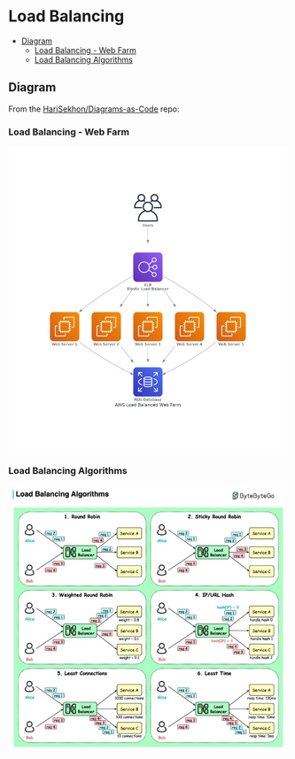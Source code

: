 # Load Balancing

<!-- INDEX_START -->

- [Diagram](#diagram)
  - [Load Balancing - Web Farm](#load-balancing---web-farm)
  - [Load Balancing Algorithms](#load-balancing-algorithms)

<!-- INDEX_END -->

## Diagram

From the [HariSekhon/Diagrams-as-Code](https://github.com/HariSekhon/Diagrams-as-Code) repo:

### Load Balancing - Web Farm

![Load Balancing - Web Farm](https://github.com/HariSekhon/Diagrams-as-Code/raw/master/images/aws_load_balanced_web_farm.png)

### Load Balancing Algorithms

![Load Balancing Algorithms](images/load_balancing_algorithms.jpeg)
